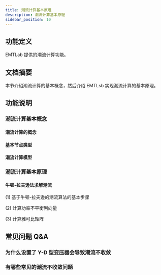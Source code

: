```yaml
---
title: 潮流计算基本原理
description: 潮流计算基本原理
sidebar_position: 10
---
```


## 功能定义
EMTLab 提供的潮流计算功能。

## 文档摘要
本节介绍潮流计算的基本概念，然后介绍 EMTLsb 实现潮流计算的基本原理。

## 功能说明
### 潮流计算基本概念
#### 潮流计算的概念

#### 基本节点类型

#### 潮流计算模型

### 潮流计算基本原理
#### 牛顿-拉夫逊法求解潮流

(1) 基于牛顿-拉夫逊的潮流算法的基本步骤

(2) 计算功率不平衡列向量

(3) 计算雅可比矩阵


## 常见问题 Q&A
### 为什么设置了 Y-D 型变压器会导致潮流不收敛

### 有哪些常见的潮流不收敛问题
